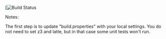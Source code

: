 [![Build Status](https://travis-ci.org/chelsb/green)

Notes:

The first step is to update "build.properties" with your local
settings.  You do not need to set z3 and latte, but in that case
some unit tests won't run.
